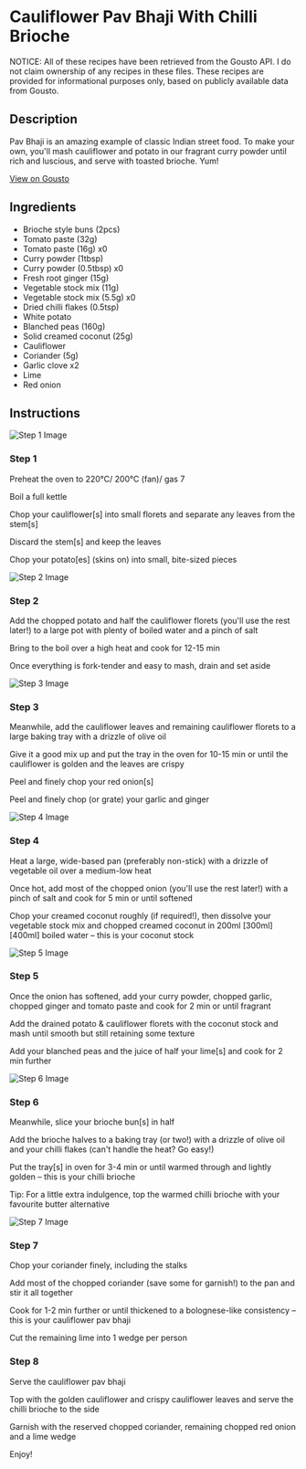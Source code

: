 # Cauliflower Pav Bhaji With Chilli Brioche

NOTICE: All of these recipes have been retrieved from the Gousto API. I do not claim ownership of any recipes in these files. These recipes are provided for informational purposes only, based on publicly available data from Gousto.

## Description

Pav Bhaji is an amazing example of classic Indian street food. To make your own, you'll mash cauliflower and potato in our fragrant curry powder until rich and luscious, and serve with toasted brioche. Yum!

[View on Gousto](https://www.gousto.co.uk/recipes/cookbook/cauliflower-pav-bhaji-with-buttery-brioche)

## Ingredients

- Brioche style buns (2pcs)
- Tomato paste (32g)
- Tomato paste (16g) x0
- Curry powder (1tbsp)
- Curry powder (0.5tbsp) x0
- Fresh root ginger (15g)
- Vegetable stock mix (11g)
- Vegetable stock mix (5.5g) x0
- Dried chilli flakes (0.5tsp)
- White potato
- Blanched peas (160g)
- Solid creamed coconut (25g)
- Cauliflower
- Coriander (5g)
- Garlic clove x2
- Lime
- Red onion

## Instructions

![Step 1 Image](https://production-media.gousto.co.uk/cms/recipe-step-image/step-1-1658829571731-x200.jpg)

### Step 1

Preheat the oven to 220°C/ 200°C (fan)/ gas 7

Boil a full kettle

Chop your cauliflower[s] into small florets and separate any leaves from the stem[s]

Discard the stem[s] and keep the leaves

Chop your potato[es] (skins on) into small, bite-sized pieces

![Step 2 Image](https://production-media.gousto.co.uk/cms/recipe-step-image/step-2-1658829575846-x200.jpg)

### Step 2

Add the chopped potato and half the cauliflower florets (you'll use the rest later!) to a large pot with plenty of boiled water and a pinch of salt

Bring to the boil over a high heat and cook for 12-15 min

Once everything is fork-tender and easy to mash, drain and set aside

![Step 3 Image](https://production-media.gousto.co.uk/cms/recipe-step-image/step-3-1658829579899-x200.jpg)

### Step 3

Meanwhile, add the cauliflower leaves and remaining cauliflower florets to a large baking tray with a drizzle of olive oil

Give it a good mix up and put the tray in the oven for 10-15 min or until the cauliflower is golden and the leaves are crispy

Peel and finely chop your red onion[s]

Peel and finely chop (or grate) your garlic and ginger

![Step 4 Image](https://production-media.gousto.co.uk/cms/recipe-step-image/step-4-1658829588549-x200.jpg)

### Step 4

Heat a large, wide-based pan (preferably non-stick) with a drizzle of vegetable oil over a medium-low heat

Once hot, add most of the chopped onion (you'll use the rest later!) with a pinch of salt and cook for 5 min or until softened

Chop your creamed coconut roughly (if required!), then dissolve your vegetable stock mix<span class="text-danger"> </span>and chopped<span class="text-danger"> </span>creamed coconut in 200ml <span class="text-purple">[300ml]</span> <span class="text-danger">[400ml]</span> boiled water – this is your coconut stock

![Step 5 Image](https://production-media.gousto.co.uk/cms/recipe-step-image/step-5-1658829597019-x200.jpg)

### Step 5

Once the onion has softened, add your curry powder, chopped garlic, chopped ginger and tomato paste and cook for 2 min or until fragrant

Add the drained potato & cauliflower florets with the coconut stock and mash until smooth but still retaining some texture

Add your blanched peas and the juice of half your lime[s] and cook for 2 min further

![Step 6 Image](https://production-media.gousto.co.uk/cms/recipe-step-image/step-6-1658829604511-x200.jpg)

### Step 6

Meanwhile, slice your brioche bun[s] in half

Add the brioche halves to a baking tray (or two!) with a drizzle of olive oil and your chilli flakes (can't handle the heat? Go easy!)

Put the tray[s] in oven for 3-4 min or until warmed through and lightly golden – this is your chilli brioche

Tip: For a little extra indulgence, top the warmed chilli brioche with your favourite butter alternative

![Step 7 Image](https://production-media.gousto.co.uk/cms/recipe-step-image/step-7-1658829612037-x200.jpg)

### Step 7

Chop your coriander finely, including the stalks

Add most of the chopped coriander (save some for garnish!) to the pan and stir it all together

Cook for 1-2 min further or until thickened to a bolognese-like consistency – this is your cauliflower pav bhaji

Cut the remaining lime into 1 wedge per person

### Step 8

Serve the cauliflower pav bhaji

Top with the golden cauliflower and crispy cauliflower leaves and serve the chilli brioche to the side

Garnish with the reserved chopped coriander, remaining chopped red onion and a lime wedge

Enjoy!

